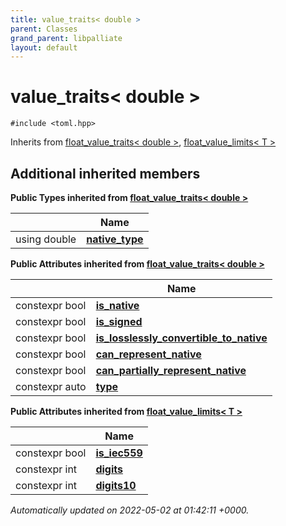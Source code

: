 ```yaml
---
title: value_traits< double >
parent: Classes
grand_parent: libpalliate
layout: default
---
```


# value_traits< double >






`#include <toml.hpp>`

Inherits from [float_value_traits< double >](/libpalliate/generated/Classes/structfloat__value__traits), [float_value_limits< T >](/libpalliate/generated/Classes/structfloat__value__limits)

## Additional inherited members

**Public Types inherited from [float_value_traits< double >](/libpalliate/generated/Classes/structfloat__value__traits)**

|                | Name           |
| -------------- | -------------- |
| using double | **[native_type](/libpalliate/generated/Classes/structfloat__value__traits#using-native-type)**  |

**Public Attributes inherited from [float_value_traits< double >](/libpalliate/generated/Classes/structfloat__value__traits)**

|                | Name           |
| -------------- | -------------- |
| constexpr bool | **[is_native](/libpalliate/generated/Classes/structfloat__value__traits#variable-is-native)**  |
| constexpr bool | **[is_signed](/libpalliate/generated/Classes/structfloat__value__traits#variable-is-signed)**  |
| constexpr bool | **[is_losslessly_convertible_to_native](/libpalliate/generated/Classes/structfloat__value__traits#variable-is-losslessly-convertible-to-native)**  |
| constexpr bool | **[can_represent_native](/libpalliate/generated/Classes/structfloat__value__traits#variable-can-represent-native)**  |
| constexpr bool | **[can_partially_represent_native](/libpalliate/generated/Classes/structfloat__value__traits#variable-can-partially-represent-native)**  |
| constexpr auto | **[type](/libpalliate/generated/Classes/structfloat__value__traits#variable-type)**  |

**Public Attributes inherited from [float_value_limits< T >](/libpalliate/generated/Classes/structfloat__value__limits)**

|                | Name           |
| -------------- | -------------- |
| constexpr bool | **[is_iec559](/libpalliate/generated/Classes/structfloat__value__limits#variable-is-iec559)**  |
| constexpr int | **[digits](/libpalliate/generated/Classes/structfloat__value__limits#variable-digits)**  |
| constexpr int | **[digits10](/libpalliate/generated/Classes/structfloat__value__limits#variable-digits10)**  |



_Automatically updated on 2022-05-02 at 01:42:11 +0000._